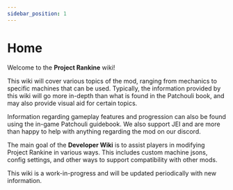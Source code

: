 ```yaml
---
sidebar_position: 1
---
```


# Home

Welcome to the **Project Rankine** wiki!

This wiki will cover various topics of the mod, ranging from mechanics to specific machines that can be used. Typically, the information provided by this wiki will go more in-depth than what is found in the Patchouli book, and may also provide visual aid for certain topics.

Information regarding gameplay features and progression can also be found using the in-game Patchouli guidebook. We also support JEI and are more than happy to help with anything regarding the mod on our discord.

The main goal of the **Developer Wiki** is to assist players in modifying Project Rankine in various ways. This includes custom machine jsons, config settings, and other ways to support compatibility with other mods.


This wiki is a work-in-progress and will be updated periodically with new information.
